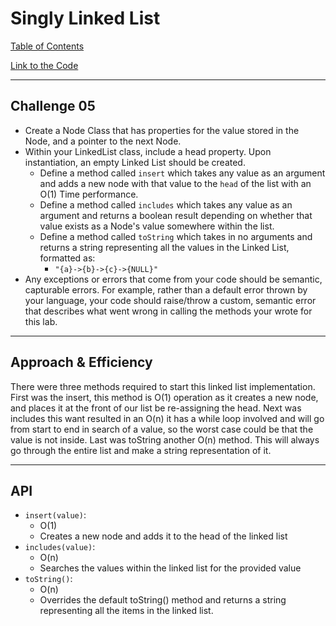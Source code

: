 # Singly Linked List
[Table of Contents](../../README.md)

[Link to the Code](./linked-list.js)

---

## Challenge 05

- Create a Node Class that has properties for the value stored in the Node, and a pointer to the next Node.
- Within your LinkedList class, include a head property. Upon instantiation, an empty Linked List should be created.
    - Define a method called `insert` which takes any value as an argument and adds a new node with that value to the `head` of the list with an O(1) Time performance.
    - Define a method called `includes` which takes any value as an argument and returns a boolean result depending on whether that value exists as a Node's value somewhere within the list.
    - Define a method called `toString` which takes in no arguments and returns a string representing all the values in the Linked List, formatted as:
        - `"{a}->{b}->{c}->{NULL}"`
- Any exceptions or errors that come from your code should be semantic, capturable errors. For example, rather than a default error thrown by your language, your code should raise/throw a custom, semantic error that describes what went wrong in calling the methods your wrote for this lab.

---

## Approach & Efficiency
There were three methods required to start this linked list implementation. First was the insert, this method is O(1) operation as it creates a new node, and places it at the front of our list be re-assigning the head. Next was includes this want resulted in an O(n) it has a while loop involved and will go from start to end in search of a value, so the worst case could be that the value is not inside. Last was toString another O(n) method. This will always go through the entire list and make a string representation of it.

---

## API
- `insert(value)`:
    - O(1)
    - Creates a new node and adds it to the head of the linked list
- `includes(value)`:
    - O(n)
    - Searches the values within the linked list for the provided value
- `toString()`:
    - O(n)
    - Overrides the default toString() method and returns a string representing all the items in the linked list.

